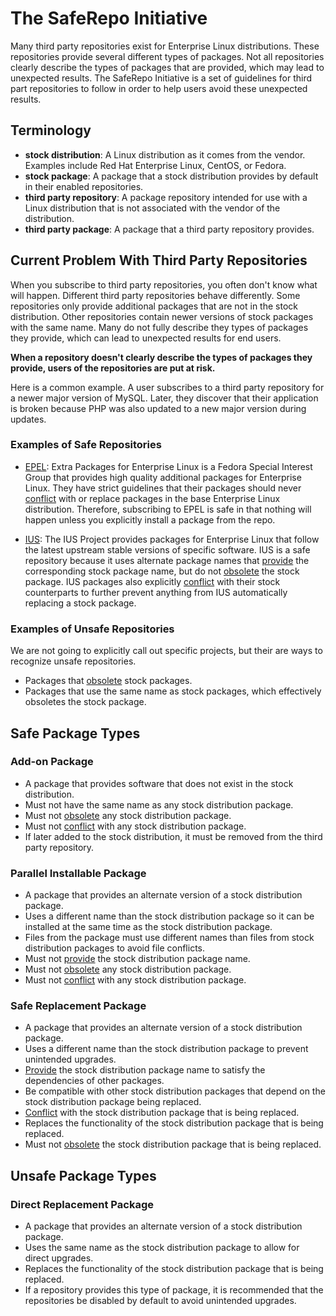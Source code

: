 # The SafeRepo Initiative

Many third party repositories exist for Enterprise Linux distributions.  These
repositories provide several different types of packages.  Not all repositories
clearly describe the types of packages that are provided, which may lead to
unexpected results.  The SafeRepo Initiative is a set of guidelines for third
part repositories to follow in order to help users avoid these unexpected
results.

## Terminology

* **stock distribution**:  A Linux distribution as it comes from the vendor.
  Examples include Red Hat Enterprise Linux, CentOS, or Fedora.
* **stock package**: A package that a stock distribution provides by default in
  their enabled repositories.
* **third party repository**:  A package repository intended for use with a
  Linux distribution that is not associated with the vendor of the
  distribution.
* **third party package**: A package that a third party repository provides.

## Current Problem With Third Party Repositories

When you subscribe to third party repositories, you often don't know what will
happen.  Different third party repositories behave differently.  Some
repositories only provide additional packages that are not in the stock
distribution.  Other repositories contain newer versions of stock packages with
the same name.  Many do not fully describe they types of packages they provide,
which can lead to unexpected results for end users.

**When a repository doesn't clearly describe the types of packages they
provide, users of the repositories are put at risk.**

Here is a common example.  A user subscribes to a third party repository for a
newer major version of MySQL.  Later, they discover that their application is
broken because PHP was also updated to a new major version during updates.

### Examples of Safe Repositories

* [EPEL][0]: Extra Packages for Enterprise Linux is a Fedora Special Interest
  Group that provides high quality additional packages for Enterprise Linux.
  They have strict guidelines that their packages should never [conflict][2]
  with or replace packages in the base Enterprise Linux distribution.
  Therefore, subscribing to EPEL is safe in that nothing will happen unless you
  explicitly install a package from the repo.

* [IUS][1]: The IUS Project provides packages for Enterprise Linux that
  follow the latest upstream stable versions of specific software.  IUS is a
  safe repository because it uses alternate package names that [provide][3] the
  corresponding stock package name, but do not [obsolete][4] the stock package.
  IUS packages also explicitly [conflict][2] with their stock counterparts to
  further prevent anything from IUS automatically replacing a stock package.

### Examples of Unsafe Repositories

We are not going to explicitly call out specific projects, but their are ways
to recognize unsafe repositories.

* Packages that [obsolete][2] stock packages.
* Packages that use the same name as stock packages, which effectively
  obsoletes the stock package.

## Safe Package Types

### Add-on Package

* A package that provides software that does not exist in the stock
  distribution.
* Must not have the same name as any stock distribution package.
* Must not [obsolete][4] any stock distribution package.
* Must not [conflict][2] with any stock distribution package.
* If later added to the stock distribution, it must be removed from the third
  party repository.

### Parallel Installable Package

* A package that provides an alternate version of a stock distribution package.
* Uses a different name than the stock distribution package so it can be
  installed at the same time as the stock distribution package.
* Files from the package must use different names than files from stock
  distribution packages to avoid file conflicts.
* Must not [provide][3] the stock distribution package name.
* Must not [obsolete][4] any stock distribution package.
* Must not [conflict][2] with any stock distribution package.

### Safe Replacement Package

* A package that provides an alternate version of a stock distribution package.
* Uses a different name than the stock distribution package to prevent
  unintended upgrades.
* [Provide][3] the stock distribution package name to satisfy the dependencies
  of other packages.
* Be compatible with other stock distribution packages that depend on the stock
  distribution package being replaced.
* [Conflict][2] with the stock distribution package that is being replaced.
* Replaces the functionality of the stock distribution package that is being
  replaced.
* Must not [obsolete][4] the stock distribution package that is being replaced.

## Unsafe Package Types

### Direct Replacement Package

* A package that provides an alternate version of a stock distribution package.
* Uses the same name as the stock distribution package to allow for direct
  upgrades.
* Replaces the functionality of the stock distribution package that is being
  replaced.
* If a repository provides this type of package, it is recommended that the
  repositories be disabled by default to avoid unintended upgrades.

[0]: https://fedoraproject.org/wiki/EPEL
[1]: https://iuscommunity.org
[2]: https://docs.fedoraproject.org/en-US/Fedora_Draft_Documentation/0.1/html/RPM_Guide/ch-dependencies.html#RPM_Guide-Dependencies-conflicts
[3]: https://docs.fedoraproject.org/en-US/Fedora_Draft_Documentation/0.1/html/RPM_Guide/ch-dependencies.html#RPM_Guide-Dependencies-capabilities
[4]: https://docs.fedoraproject.org/en-US/Fedora_Draft_Documentation/0.1/html/RPM_Guide/ch-dependencies.html#RPM_Guide-Dependencies-obsoletes
